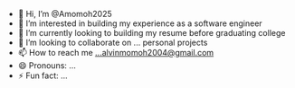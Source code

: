 - 👋 Hi, I’m @Amomoh2025
- 👀 I’m interested in  building my experience as a software engineer 
- 🌱 I’m currently looking to building my resume before graduating college 
- 💞️ I’m looking to collaborate on ... personal projects 
- 📫 How to reach me ...alvinmomoh2004@gmail.com
- 😄 Pronouns: ...
- ⚡ Fun fact: ...

<!---
Amomoh2025/Amomoh2025 is a ✨ special ✨ repository because its `README.md` (this file) appears on your GitHub profile.
You can click the Preview link to take a look at your changes.
--->
